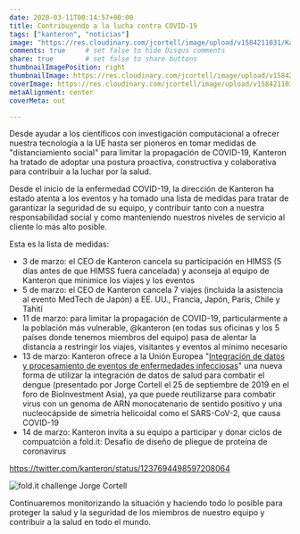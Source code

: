 ```yaml
---
date: 2020-03-11T00:14:57+00:00
title: Contribuyendo a la lucha contra COVID-19
tags: ["kanteron", "noticias"]
image: "https://res.cloudinary.com/jcortell/image/upload/v1584211031/Kanteron/foldit_1584210801.png"
comments: true     # set false to hide Disqus comments  
share: true        # set false to share buttons
thumbnailImagePosition: right
thumbnailImage: https://res.cloudinary.com/jcortell/image/upload/v1584211031/Kanteron/foldit_1584210801.png
coverImage: https://res.cloudinary.com/jcortell/image/upload/v1584211031/Kanteron/foldit_1584210801.png
metaAlignment: center
coverMeta: out

---
```


Desde ayudar a los científicos con investigación computacional a ofrecer nuestra tecnología a la UE hasta ser pioneros en tomar medidas de "distanciamiento social" para limitar la propagación de COVID-19, Kanteron ha tratado de adoptar una postura proactiva, constructiva y colaborativa para contribuir a la luchar por la salud.

<!--more-->

Desde el inicio de la enfermedad COVID-19, la dirección de Kanteron ha estado atenta a los eventos y ha tomado una lista de medidas para tratar de garantizar la seguridad de su equipo, y contribuir tanto con a nuestra responsabilidad social y como manteniendo nuestros niveles de servicio al cliente lo más alto posible.

Esta es la lista de medidas:

* 3 de marzo: el CEO de Kanteron cancela su participación en HIMSS (5 días antes de que HIMSS fuera cancelada) y aconseja al equipo de Kanteron que minimice los viajes y los eventos
* 5 de marzo: el CEO de Kanteron cancela 7 viajes (incluida la asistencia al evento MedTech de Japón) a EE. UU., Francia, Japón, París, Chile y Tahití
* 11 de marzo: para limitar la propagación de COVID-19, particularmente a la población más vulnerable, @kanteron (en todas sus oficinas y los 5 países donde tenemos miembros del equipo) pasa de alentar la distancia a restringir los viajes, visitantes y eventos al mínimo necesario
* 13 de marzo: Kanteron ofrece a la Unión Europea "[Integración de datos y procesamiento de eventos de enfermedades infecciosas](https://figshare.com/articles/Data_integration_and_processing_of_Infectious_Disease_events/9875870)" una nueva forma de utilizar la integración de datos de salud para combatir el dengue (presentado por Jorge Cortell el 25 de septiembre de 2019 en el foro de BioInvestment Asia), ya que puede reutilizarse para combatir virus con un genoma de ARN monocatenario de sentido positivo y una nucleocápside de simetría helicoidal como el SARS-CoV-2, que causa COVID-19
* 14 de marzo: Kanteron invita a su equipo a participar y donar ciclos de compuatción a fold.it: Desafío de diseño de pliegue de proteína de coronavirus

https://twitter.com/kanteron/status/1237694498597208064

![fold.it challenge Jorge Cortell](https://res.cloudinary.com/jcortell/image/upload/v1584211031/Kanteron/foldit_1584210801.png)

Continuaremos monitorizando la situación y haciendo todo lo posible para proteger la salud y la seguridad de los miembros de nuestro equipo y contribuir a la salud en todo el mundo.
